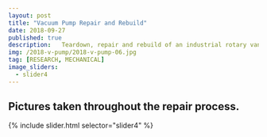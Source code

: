```yaml
---
layout: post
title: "Vacuum Pump Repair and Rebuild"
date: 2018-09-27
published: true
description:   Teardown, repair and rebuild of an industrial rotary vane vacuum pump that had been run out of   oil. Researched parts diagrams, theory of operation, and referenced serial numbers for new parts such as seals and bearings.
img: /2018-v-pump/2018-v-pump-06.jpg
tag: [RESEARCH, MECHANICAL]
image_sliders:
  - slider4
---
```


## Pictures taken throughout the repair process.

{% include slider.html selector="slider4" %}